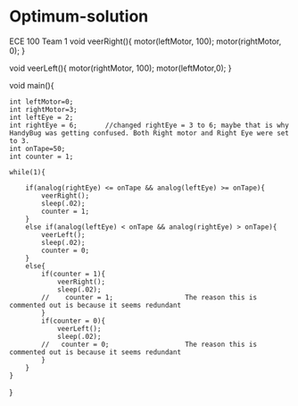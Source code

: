 # Optimum-solution
ECE 100 Team 1
void veerRight(){
    motor(leftMotor, 100);
    motor(rightMotor, 0);
}

void veerLeft(){
    motor(rightMotor, 100);
    motor(leftMotor,0);
}

void main(){
    
    int leftMotor=0;
    int rightMotor=3;
    int leftEye = 2;
    int rightEye = 6;		//changed rightEye = 3 to 6; maybe that is why HandyBug was getting confused. Both Right motor and Right Eye were set to 3.
    int onTape=50;
    int counter = 1;
    
    while(1){
        
        if(analog(rightEye) <= onTape && analog(leftEye) >= onTape){
            veerRight();
            sleep(.02);
            counter = 1;
        }
        else if(analog(leftEye) < onTape && analog(rightEye) > onTape){
            veerLeft();
            sleep(.02);
            counter = 0;
        }
        else{
            if(counter = 1){
                veerRight();
                sleep(.02);
            //    counter = 1;					The reason this is commented out is because it seems redundant 
            }
            if(counter = 0){
                veerLeft();
                sleep(.02);
            //   counter = 0;					The reason this is commented out is because it seems redundant 
            }
        }    
    }
}
